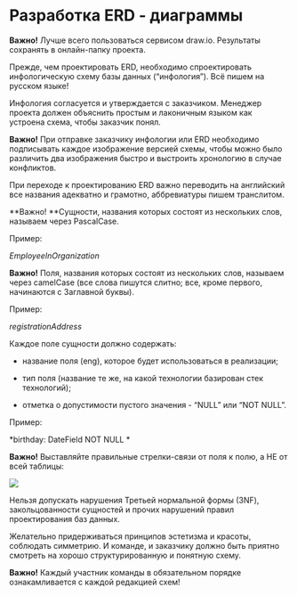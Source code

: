 # Разработка ERD - диаграммы

**Важно!** Лучше всего пользоваться сервисом draw.io. Результаты сохранять в онлайн-папку проекта.

  

Прежде, чем проектировать ERD, необходимо спроектировать инфологическую схему базы данных (“инфология”). Всё пишем на русском языке! 

Инфология согласуется и утверждается с заказчиком. Менеджер проекта должен объяснить простым и лаконичным языком как устроена схема, чтобы заказчик понял.

  

**Важно!** При отправке заказчику инфологии или ERD необходимо подписывать каждое изображение версией схемы, чтобы можно было различить два изображения быстро и выстроить хронологию в случае конфликтов. 

  

При переходе к проектированию ERD важно переводить на английский все названия адекватно и грамотно, аббревиатуры пишем транслитом.

  

**Важно! **Сущности, названия которых состоят из нескольких слов, называем через PascalCase. 

Пример:

*EmployeeInOrganization*

  

**Важно!** Поля, названия которых состоят из нескольких слов, называем через camelCase (все слова пишутся слитно; все, кроме первого, начинаются с Заглавной буквы). 

Пример:

*registrationAddress*

  

Каждое поле сущности должно содержать: 

-   название поля (eng), которое будет использоваться в реализации;
    
-   тип поля (название те же, на какой технологии базирован стек технологий);
    
-   отметка о допустимости пустого значения - “NULL” или “NOT NULL”.
    

Пример: 

*birthday: DateField NOT NULL
*
  

**Важно!** Выставляйте правильные стрелки-связи от поля к полю, а НЕ от всей таблицы:

  

![](https://lh3.googleusercontent.com/4Oa6U_mUke9qhvx8u3iLDwK9fSiVpD4yEv27H4J4mgnmxcvKzhLcvRk4pr1ZM9pvirIaCF_ud0l5XQc1DzLHP3whbiDTVLTJUdyIjl43dh406D4_MA-yNB-tVCXgYbtdRpV2H-zR)

  

Нельзя допускать нарушения Третьей нормальной формы (3NF), закольцованности сущностей и прочих нарушений правил проектирования баз данных.

  

Желательно придерживаться принципов эстетизма и красоты, соблюдать симметрию. И команде, и заказчику должно быть приятно смотреть на хорошо структурированную и понятную схему.

  

**Важно!** Каждый участник команды в обязательном порядке ознакамливается с каждой редакцией схем!
